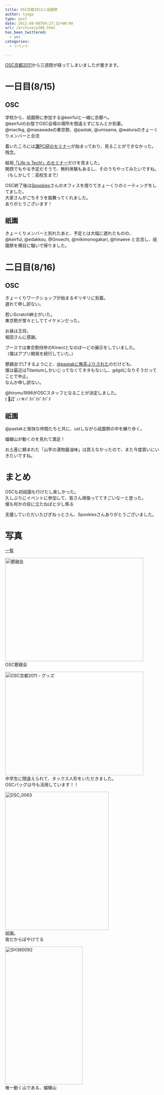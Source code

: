 ```yaml
---
title: OSC京都2011と祇園祭
author: tyage
type: post
date: 2011-08-06T04:27:32+00:00
url: /archive/p386.html
has_been_twittered:
  - yes
categories:
  - イベント

---
```

<p><a href="http://www.ospn.jp/osc2011-kyoto/">OSC京都2011</a>から三週間が経ってしまいましたが書きます。</p>
<h1>一日目(8/15)</h1>
<h2>OSC</h2>
<p>学校から、祇園祭に参加する@keirfulと一緒に京都へ。<br />
@keirfulのお陰でOSC会場の場所を間違えずになんとか到着。<br />
@mactkg, @masawadaの東京勢、@pastak, @umisama, @waturaのきょーくりメンバーと合流</p>
<p>着いたころには<a href="https://www.ospn.jp/osc2011-kyoto/modules/eguide/event.php?eid=45">灘PC研のセミナー</a>が始まっており、見ることができなかった。<br />
残念。</p>
<p>結局<a href="https://www.ospn.jp/osc2011-kyoto/modules/eguide/event.php?eid=40">「Life is Tech!」のセミナー</a>だけを見ました。<br />
関西でもやる予定だそうで、無料体験もあるし、そのうちやってみたいですね。<br />
（もしかして：高校生まで）</p>
<p>OSC終了後は<a href="http://www.spookies.co.jp/">Spookies</a>さんのオフィスを借りてきょーくりのミーティングをしてました。<br />
大家さんがごちそうを振舞ってくれました。<br />
ありがとうございます！</p>
<h2>祇園</h2>
<p>きょーくりメンバーと別れたあと、予定とは大幅に遅れたものの、<br />
@keirful, @edakkou, @Gnoechi, @mikimonogakari, @hinaeve と合流し、祇園祭を横目に騒いで帰りました。</p>
<h1>二日目(8/16)</h1>
<h2>OSC</h2>
<p>きょーくりワークショップが始まるギリギリに到着。<br />
遅れて申し訳ない。</p>
<p>若いScratch紳士がいた。<br />
東京勢が堂々としててイケメンだった。</p>
<p>お昼は王将。<br />
堀田さんに感謝。</p>
<p>ブースでは東京勢持参のKinectとなのぼ～どの展示をしていました。<br />
（僕はアプリ開発を続行していた。）</p>
<p>懇親会でLTするようにと、<a href="https://twitter.com/#!/pastak/status/92119785588002816">@pastakに無茶ぶりされた</a>のだけども、<br />
僕は最近はTitaniumしかいじってなくてネタもないし、gdgdになりそうだってことで中止。<br />
なんか申し訳ない。</p>
<p>@hiromu1996がOSCスタッフとなることが決定しました。<br />
( ﾟДﾟﾉﾉ☆ﾊﾟﾁﾊﾟﾁﾊﾟﾁﾊﾟﾁ</p>
<h2>祇園</h2>
<p>@pastakと愉快な仲間たちと共に、ustしながら祇園祭の中を練り歩く。</p>
<p>蟷螂山が動くのを見れて満足！</p>
<p>お土産に頼まれた「山芋の漬物醤油味」は買えなかったので、また今度買いにいきたいですね。</p>
<h1>まとめ</h1>
<p>OSCも初祇園も行けたし楽しかった。<br />
久しぶりにイベントに参加して、皆さん頑張っててすごいなーと思った。<br />
僕も何かの役に立たねばと少し焦る</p>
<p>支援していただいたびぎねっとさん、Spookiesさんありがとうございました。</p>
<h1>写真</h1>
<p><a href="http://photozou.jp/photo/list/265673/4846088">一覧</a></p>
<p><a href="http://photozou.jp/photo/show/265673/89121529"><img src="http://art56.photozou.jp/pub/673/265673/photo/89121529.jpg" alt="懇親会" width="451" height="338" style="border:0" /></a><br />
OSC懇親会</p>
<p><a href="http://photozou.jp/photo/show/265673/89121586"><img src="http://art44.photozou.jp/pub/673/265673/photo/89121586.jpg" alt="OSC京都2011 - グッズ" width="451" height="338" style="border:0" /></a><br />
中学生に間違えられて、タックス人形をいただきました。<br />
OSCバッグは今も活用しています！！</p>
<p><a href="http://photozou.jp/photo/show/265673/88972023"><img src="http://art61.photozou.jp/pub/673/265673/photo/88972023.jpg" alt="DSC_0063" width="338" height="451" style="border:0" /></a><br />
祇園。<br />
夜だからぼやけてる</p>
<p><a href="http://photozou.jp/photo/show/265673/91964985"><img src="http://art42.photozou.jp/pub/673/265673/photo/91964985.jpg" alt="SH380092" width="253" height="450" style="border:0" /></a><br />
唯一動く山である、蟷螂山</p>
